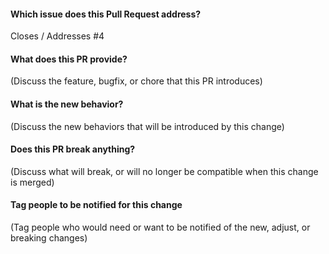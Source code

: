 #### Which issue does this Pull Request address?

Closes / Addresses #4

#### What does this PR provide?

(Discuss the feature, bugfix, or chore that this PR introduces)

#### What is the new behavior?

(Discuss the new behaviors that will be introduced by this change)

#### Does this PR break anything?

(Discuss what will break, or will no longer be compatible when this change is merged)

#### Tag people to be notified for this change

(Tag people who would need or want to be notified of the new, adjust, or breaking changes)
